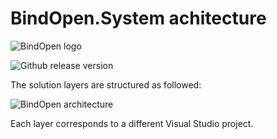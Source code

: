 # BindOpen.System achitecture

![BindOpen logo](https://storage.bindopen.org/img/logos/logo_bindopen.png)

![Github release version](https://img.shields.io/nuget/v/BindOpen.System.Abstractions.svg?style=plastic)


The solution layers are structured as followed:

![BindOpen architecture](https://github.com/bindopen/BindOpen/raw/master/docs/img/bindopen_architecture.png)

Each layer corresponds to a different Visual Studio project.
